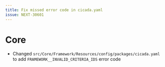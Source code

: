 ```yaml
---
title: Fix missed error code in cicada.yaml
issue: NEXT-30601
---
```

# Core
* Changed `src/Core/Framework/Resources/config/packages/cicada.yaml` to add `FRAMEWORK__INVALID_CRITERIA_IDS` error code
